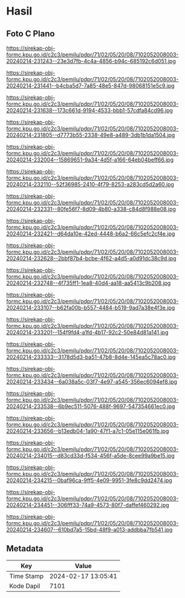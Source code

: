 # Hasil

## Foto C Plano

https://sirekap-obj-formc.kpu.go.id/c2c3/pemilu/pdpr/71/02/05/20/08/7102052008003-20240214-231243--23e3d7fb-4c4a-4856-b94c-685192c6d051.jpg

https://sirekap-obj-formc.kpu.go.id/c2c3/pemilu/pdpr/71/02/05/20/08/7102052008003-20240214-231441--b4cba5d7-7a85-48e5-847d-98068151e5c9.jpg

https://sirekap-obj-formc.kpu.go.id/c2c3/pemilu/pdpr/71/02/05/20/08/7102052008003-20240214-231638--173c661d-9194-4533-bbb1-57cdfa84cd96.jpg

https://sirekap-obj-formc.kpu.go.id/c2c3/pemilu/pdpr/71/02/05/20/08/7102052008003-20240214-231805--d7773b55-2338-49e8-a489-3db1b1da1504.jpg

https://sirekap-obj-formc.kpu.go.id/c2c3/pemilu/pdpr/71/02/05/20/08/7102052008003-20240214-232004--15869651-9a34-4d5f-a166-64eb04beff66.jpg

https://sirekap-obj-formc.kpu.go.id/c2c3/pemilu/pdpr/71/02/05/20/08/7102052008003-20240214-232110--52f36985-2410-4f79-8253-a283cd5d2a60.jpg

https://sirekap-obj-formc.kpu.go.id/c2c3/pemilu/pdpr/71/02/05/20/08/7102052008003-20240214-232331--80fe56f7-8d09-4b80-a338-c84d8f988e08.jpg

https://sirekap-obj-formc.kpu.go.id/c2c3/pemilu/pdpr/71/02/05/20/08/7102052008003-20240214-232421--d64da10e-42ed-4448-b6a2-66c5efc2cf4e.jpg

https://sirekap-obj-formc.kpu.go.id/c2c3/pemilu/pdpr/71/02/05/20/08/7102052008003-20240214-232628--2bbf87b4-bcbe-4f62-a4d5-a0d91dc38c9d.jpg

https://sirekap-obj-formc.kpu.go.id/c2c3/pemilu/pdpr/71/02/05/20/08/7102052008003-20240214-232748--4f735ff1-1ea8-40d4-aa18-aa5413c9b208.jpg

https://sirekap-obj-formc.kpu.go.id/c2c3/pemilu/pdpr/71/02/05/20/08/7102052008003-20240214-233107--b62fa00b-b557-4484-b519-9ad7a38e4f3e.jpg

https://sirekap-obj-formc.kpu.go.id/c2c3/pemilu/pdpr/71/02/05/20/08/7102052008003-20240214-233201--154f9fd4-a1fd-4b17-92c2-50e84d81a141.jpg

https://sirekap-obj-formc.kpu.go.id/c2c3/pemilu/pdpr/71/02/05/20/08/7102052008003-20240214-233333--3178d5d3-ba51-47b8-8d4e-145ea5c78ac0.jpg

https://sirekap-obj-formc.kpu.go.id/c2c3/pemilu/pdpr/71/02/05/20/08/7102052008003-20240214-233434--6a038a5c-03f7-4e97-a545-356ec6094ef8.jpg

https://sirekap-obj-formc.kpu.go.id/c2c3/pemilu/pdpr/71/02/05/20/08/7102052008003-20240214-233538--6b9ec511-5076-488f-9697-547354661ec0.jpg

https://sirekap-obj-formc.kpu.go.id/c2c3/pemilu/pdpr/71/02/05/20/08/7102052008003-20240214-233656--b13edb04-1a90-47f1-a7c1-05e115e061fb.jpg

https://sirekap-obj-formc.kpu.go.id/c2c3/pemilu/pdpr/71/02/05/20/08/7102052008003-20240214-234015--d83cd33d-f534-456f-a5de-8cee99a9be15.jpg

https://sirekap-obj-formc.kpu.go.id/c2c3/pemilu/pdpr/71/02/05/20/08/7102052008003-20240214-234215--0baf96ca-9ff5-4e09-9951-3fe8c9dd2474.jpg

https://sirekap-obj-formc.kpu.go.id/c2c3/pemilu/pdpr/71/02/05/20/08/7102052008003-20240214-234451--306fff33-74a9-4573-80f7-daffef460292.jpg

https://sirekap-obj-formc.kpu.go.id/c2c3/pemilu/pdpr/71/02/05/20/08/7102052008003-20240214-234607--610bd7a5-15bd-48f9-a013-addbba7fb541.jpg


## Metadata

| Key        | Value               |
| ---------- | ------------------- |
| Time Stamp | 2024-02-17 13:05:41 |
| Kode Dapil | 7101                |



